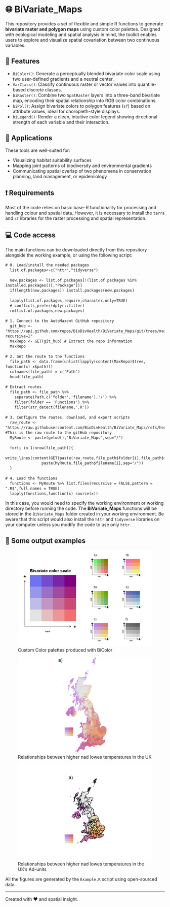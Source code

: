 # 🌐 BiVariate_Maps

This repository provides a set of flexible and simple R functions to generate **bivariate raster and polygon maps** using custom color palettes. Designed with ecological modeling and spatial analysis in mind, the toolkit enables users to explore and visualize spatial covariation between two continuous variables.

## 🚀 Features

- `BiColor()`: Generate a perceptually blended bivariate color scale using two user-defined gradients and a neutral center.
- `VarClass()`: Classify continuous raster or vector values into quantile-based discrete classes.
- `biRaster()`: Combine two `SpatRaster` layers into a three-band bivariate map, encoding their spatial relationship into RGB color combinations.
- `biPol()`: Assign bivariate colors to polygon features (`sf`) based on attribute values, ideal for choropleth-style displays.
- `biLegend()`: Render a clean, intuitive color legend showing directional strength of each variable and their interaction.

## 🧭 Applications

These tools are well-suited for:

- Visualizing habitat suitability surfaces  
- Mapping joint patterns of biodiversity and environmental gradients  
- Communicating spatial overlap of two phenomena in conservation planning, land management, or epidemiology

## :exclamation: Requirements

Most of the code relies on basic base-R functionality for processing and handling colour and spatial data. However, it is necessary to install the `terra` and `sf` libraries for the raster processing and spatial representation.

## :computer: Code access

The main functions can be downloaded directly from this repository alongside the working example, or using the following script:

```{r}
# 0. Load/install the needed packages
  list.of.packages<-c("httr","tidyverse")
  
  new.packages <- list.of.packages[!(list.of.packages %in% installed.packages()[,"Package"])]
  if(length(new.packages)) install.packages(new.packages)
  
  lapply(list.of.packages,require,character.only=TRUE)
  # conflicts_prefer(dplyr::filter)
  rm(list.of.packages,new.packages)

# 1. Connect to the AutoMaxent GitHub repository
  git_hub <- "https://api.github.com/repos/BioDivHealth/BiVariate_Maps/git/trees/main?recursive=1"
  MaxRepo <- GET(git_hub) # Extract the repo information
  MaxRepo

# 2. Get the route to the functions
  file_path <- data.frame(unlist(lapply(content(MaxRepo)$tree, function(x) x$path)))
  colnames(file_path) = c('Path')
  head(file_path)

# Extract routes
  file_path <- file_path %>%
    separate(Path,c('folder','filename'),'/') %>%
    filter(folder == 'Functions') %>%
    filter(str_detect(filename,'.R'))

# 3. Configure the routes, download, and export scripts
  raw_route <- "https://raw.githubusercontent.com/BioDivHealth/BiVariate_Maps/refs/heads/main" #This is the raw route to the gitHub repository
  MyRoute <- paste(getwd(),"BiVariate_Maps",sep="/")
  
  for(i in 1:nrow(file_path)){
    write_lines(content(GET(paste(raw_route,file_path$folder[i],file_path$filename[I],sep="/"))),
                paste(MyRoute,file_path$filename[i],sep="/"))
  }

# 4. Load the functions
  functions <- MyRoute %>% list.files(recursive = FALSE,pattern = ".R$",full.names = TRUE)
  lapply(functions,function(x) source(x))
```
In this case, you would need to specify the working environment or working directory before running the code. The **BiVariate_Maps** functions will be stored in the `BiVariate_Maps` folder created in your working environment. Be aware that this script would also install the `httr` and `tidyverse` libraries on your computer unless you modify the code to use only `httr`.

## :mag_right: Some output examples

<figure>
<img src="Report_files/figure-gfm/Custom%20Color%20palettes-1.png"
alt="Custom Color palettes produced with BiColor" />
<figcaption aria-hidden="true">Custom Color palettes produced with
BiColor</figcaption>
</figure>

<figure>
<img src="Report_files/figure-gfm/Bivariate%20raster%20maps-1.png"
alt="Relationships between higher and lower temperatures in the UK" />
<figcaption aria-hidden="true">Relationships between higher nad lowes
temperatures in the UK</figcaption>
</figure>

<figure>
<img src="Report_files/figure-gfm/unnamed-chunk-2-1.png"
alt="Relationships between higher and lower temperatures in the UK’s Ad-units" />
<figcaption aria-hidden="true">Relationships between higher nad lowes
temperatures in the UK’s Ad-units</figcaption>
</figure>

All the figures are generated by the `Example.R` script using open-sourced data.

---

Created with ❤️ and spatial insight.

